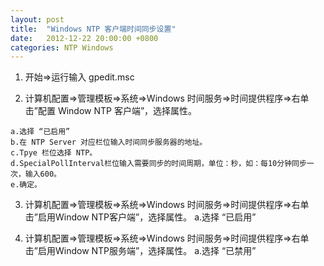 ```yaml
---
layout: post
title:  "Windows NTP 客户端时间同步设置"
date:   2012-12-22 20:00:00 +0800
categories: NTP Windows 
---
```


1. 开始=>运行输入 gpedit.msc

2. 计算机配置=>管理模板=>系统=>Windows 时间服务=>时间提供程序=>右单击”配置 Window NTP 客户端”，选择属性。
<pre><code>a.选择 “已启用”
b.在 NTP Server 对应栏位输入时间同步服务器的地址。
c.Tpye 栏位选择 NTP。
d.SpecialPollInterval栏位输入需要同步的时间周期，单位：秒，如：每10分钟同步一次，输入600。
e.确定。
</code></pre>

3. 计算机配置=>管理模板=>系统=>Windows 时间服务=>时间提供程序=>右单击”启用Window NTP客户端”，选择属性。
a.选择 “已启用”

4. 计算机配置=>管理模板=>系统=>Windows 时间服务=>时间提供程序=>右单击”启用Window NTP服务端”，选择属性。
a.选择 “已禁用”